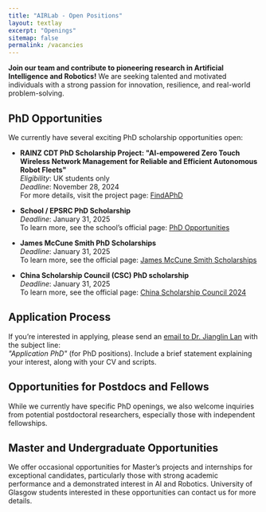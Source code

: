 ```yaml
---
title: "AIRLab - Open Positions"
layout: textlay
excerpt: "Openings"
sitemap: false
permalink: /vacancies
---
```


**Join our team and contribute to pioneering research in Artificial Intelligence and Robotics!** We are seeking talented and motivated individuals with a strong passion for innovation, resilience, and real-world problem-solving. 

## PhD Opportunities

We currently have several exciting PhD scholarship opportunities open:

- **RAINZ CDT PhD Scholarship Project: "AI-empowered Zero Touch Wireless Network Management for Reliable and Efficient Autonomous Robot Fleets"**  
  *Eligibility*: UK students only  
  *Deadline*: November 28, 2024  
  For more details, visit the project page: [FindAPhD](https://www.findaphd.com/search/ProjectDetails.aspx?)

- **School / EPSRC PhD Scholarship**   
  *Deadline*: January 31, 2025  
  To learn more, see the school’s official page: [PhD Opportunities](https://www.gla.ac.uk/schools/engineering/phdopportunities)

- **James McCune Smith PhD Scholarships**   
  *Deadline*: January 31, 2025  
  To learn more, see the official page: [James McCune Smith Scholarships](https://www.gla.ac.uk/scholarships/mccune-smith/)
  
- **China Scholarship Council (CSC) PhD scholarship**  
  *Deadline*: January 31, 2025  
  To learn more, see the official page: [China Scholarship Council 2024](https://www.gla.ac.uk/colleges/scienceengineering/graduateschool/scholarships/chinascholarshipcouncil/)


## Application Process

If you’re interested in applying, please send an [email to Dr. Jianglin Lan](mailto:jianglin.lan@glasgow.ac.uk) with the subject line:  
_"Application PhD"_ (for PhD positions). Include a brief statement explaining your interest, along with your CV and scripts.

## Opportunities for Postdocs and Fellows

While we currently have specific PhD openings, we also welcome inquiries from potential postdoctoral researchers, especially those with independent fellowships.

## Master and Undergraduate Opportunities

We offer occasional opportunities for Master’s projects and internships for exceptional candidates, particularly those with strong academic performance and a demonstrated interest in AI and Robotics. University of Glasgow students interested in these opportunities can contact us for more details.
